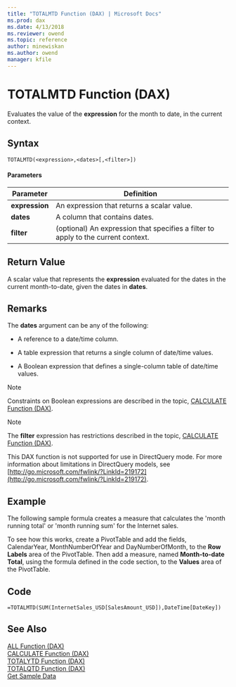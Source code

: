 ```yaml
---
title: "TOTALMTD Function (DAX) | Microsoft Docs"
ms.prod: dax
ms.date: 4/13/2018
ms.reviewer: owend
ms.topic: reference
author: minewiskan
ms.author: owend
manager: kfile
---
```

# TOTALMTD Function (DAX)
Evaluates the value of the **expression** for the month to date, in the current context.  
  
## Syntax  
  
```  
TOTALMTD(<expression>,<dates>[,<filter>])  
```  
  
#### Parameters  
  
|Parameter|Definition|  
|-------------|--------------|  
|**expression**|An expression that returns a scalar value.|  
|**dates**|A column that contains dates.|  
|**filter**|(optional) An expression that specifies a filter to apply to the current context.|  
  
## Return Value  
A scalar value that represents the **expression** evaluated for the dates in the current month-to-date, given the dates in **dates**.  
  
## Remarks  
The **dates** argument can be any of the following:  
  
-   A reference to a date/time column.  
  
-   A table expression that returns a single column of date/time values.  
  
-   A Boolean expression that defines a single-column table of date/time values.  
  
> [!NOTE]  
> Constraints on Boolean expressions are described in the topic, [CALCULATE Function &#40;DAX&#41;](calculate-function-dax.md).  
  
> [!NOTE]  
> The **filter** expression has restrictions described in the topic, [CALCULATE Function &#40;DAX&#41;](calculate-function-dax.md).  
  
This DAX function is not supported for use in DirectQuery mode. For more information about limitations in DirectQuery models, see  [http://go.microsoft.com/fwlink/?LinkId=219172](http://go.microsoft.com/fwlink/?LinkId=219172).  
  
## Example  
The following sample formula creates a measure that calculates the 'month running total' or 'month running sum' for the Internet sales.  
  
To see how this works, create a PivotTable and add the fields, CalendarYear, MonthNumberOfYear and DayNumberOfMonth, to the **Row Labels** area of the PivotTable. Then add a measure, named **Month-to-date Total**, using the formula defined in the code section, to the **Values** area of the PivotTable.  
  
## Code  
  
```  
=TOTALMTD(SUM(InternetSales_USD[SalesAmount_USD]),DateTime[DateKey])  
```  
  
## See Also  
[ALL Function &#40;DAX&#41;](all-function-dax.md)  
[CALCULATE Function &#40;DAX&#41;](calculate-function-dax.md)  
[TOTALYTD Function &#40;DAX&#41;](totalytd-function-dax.md)  
[TOTALQTD Function &#40;DAX&#41;](totalqtd-function-dax.md)  
[Get Sample Data](http://go.microsoft.com/fwlink/?LinkId=164474)  
  
